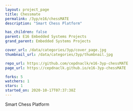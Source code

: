 ```yaml
---
layout: project_page
title: Chessmate
permalink: /3yp/e16/chessMATE
description: "Smart Chess Platform"

has_children: false
parent: E16 Embedded Systems Projects
grand_parent: Embedded Systems Projects

cover_url: /data/categories/3yp/cover_page.jpg
thumbnail_url: /data/categories/3yp/thumbnail.jpg

repo_url: https://github.com/cepdnaclk/e16-3yp-chessMATE
page_url: https://cepdnaclk.github.io/e16-3yp-chessMATE

forks: 5
watchers: 1
stars: 1
started_on: 2020-10-17T07:37:38Z
---
```

Smart Chess Platform

